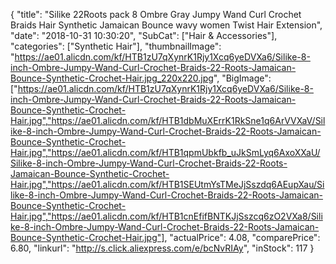 {
	"title": "Silike 22Roots pack 8  Ombre Gray Jumpy Wand Curl Crochet Braids Hair Synthetic Jamaican Bounce wavy women Twist Hair Extension",
	"date": "2018-10-31 10:30:20",
	"SubCat": ["Hair & Accessories"],
	"categories": ["Synthetic Hair"],
	"thumbnailImage": "https://ae01.alicdn.com/kf/HTB1zU7qXynrK1Rjy1Xcq6yeDVXa6/Silike-8-inch-Ombre-Jumpy-Wand-Curl-Crochet-Braids-22-Roots-Jamaican-Bounce-Synthetic-Crochet-Hair.jpg_220x220.jpg",
	"BigImage": ["https://ae01.alicdn.com/kf/HTB1zU7qXynrK1Rjy1Xcq6yeDVXa6/Silike-8-inch-Ombre-Jumpy-Wand-Curl-Crochet-Braids-22-Roots-Jamaican-Bounce-Synthetic-Crochet-Hair.jpg","https://ae01.alicdn.com/kf/HTB1dbMuXErrK1RkSne1q6ArVVXaV/Silike-8-inch-Ombre-Jumpy-Wand-Curl-Crochet-Braids-22-Roots-Jamaican-Bounce-Synthetic-Crochet-Hair.jpg","https://ae01.alicdn.com/kf/HTB1qpmUbkfb_uJkSmLyq6AxoXXaU/Silike-8-inch-Ombre-Jumpy-Wand-Curl-Crochet-Braids-22-Roots-Jamaican-Bounce-Synthetic-Crochet-Hair.jpg","https://ae01.alicdn.com/kf/HTB1SEUtmYsTMeJjSszdq6AEupXau/Silike-8-inch-Ombre-Jumpy-Wand-Curl-Crochet-Braids-22-Roots-Jamaican-Bounce-Synthetic-Crochet-Hair.jpg","https://ae01.alicdn.com/kf/HTB1cnEfifBNTKJjSszcq6zO2VXa8/Silike-8-inch-Ombre-Jumpy-Wand-Curl-Crochet-Braids-22-Roots-Jamaican-Bounce-Synthetic-Crochet-Hair.jpg"],
	"actualPrice": 4.08,
	"comparePrice": 6.80,
	"linkurl": "http://s.click.aliexpress.com/e/bcNvRIAy",
	"inStock": 117
}
